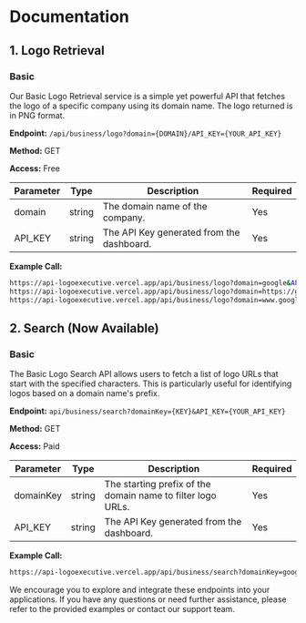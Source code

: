 # Documentation

## 1. Logo Retrieval

### Basic

Our Basic Logo Retrieval service is a simple yet powerful API that fetches the
logo of a specific company using its domain name. The logo returned is in PNG
format.

**Endpoint:** `/api/business/logo?domain={DOMAIN}/API_KEY={YOUR_API_KEY}`

**Method:** GET

**Access:** Free

| Parameter | Type   | Description                                          | Required |
| --------- | ------ | ---------------------------------------------------- | -------- |
| domain    | string | The domain name of the company.                      | Yes      |
| API_KEY   | string | The API Key generated from the dashboard.            | Yes      |

**Example Call:**

```sh
https://api-logoexecutive.vercel.app/api/business/logo?domain=google&API_KEY=YOUR_API_KEY
https://api-logoexecutive.vercel.app/api/business/logo?domain=https://google.com&API_KEY=YOUR_API_KEY
https://api-logoexecutive.vercel.app/api/business/logo?domain=www.google.com&API_KEY=YOUR_API_KEY
```

## 2. Search (Now Available)

### Basic

The Basic Logo Search API allows users to fetch a list of logo URLs that start with the specified characters. This is particularly useful for identifying logos based on a domain name's prefix.

**Endpoint:** `api/business/search?domainKey={KEY}&API_KEY={YOUR_API_KEY}` 

**Method:** GET

**Access:** Paid

| Parameter  | Type   | Description                                                  | Required |
| ---------- | ------ | ------------------------------------------------------------ | -------- |
| domainKey  | string | The starting prefix of the domain name to filter logo URLs.   | Yes      | 
| API_KEY    | string | The API Key generated from the dashboard.                     | Yes      |

**Example Call:**

```sh
https://api-logoexecutive.vercel.app/api/business/search?domainKey=google&API_KEY=YOUR_API_KEY
```

We encourage you to explore and integrate these endpoints into your
applications. If you have any questions or need further assistance, please refer
to the provided examples or contact our support team.

